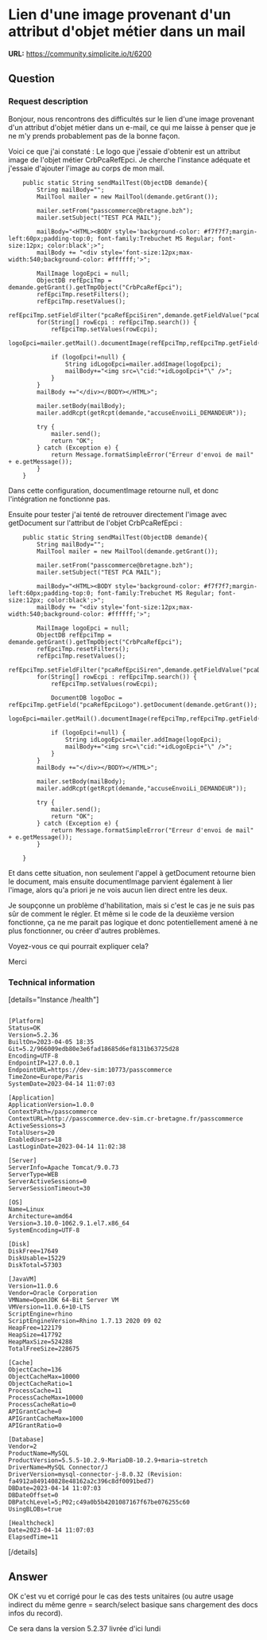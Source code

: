 # Lien d'une image provenant d'un attribut d'objet métier dans un mail

**URL:** https://community.simplicite.io/t/6200

## Question
### Request description

Bonjour, nous rencontrons des difficultés  sur le lien d'une image provenant d'un attribut d'objet métier dans un e-mail, ce qui me laisse à penser que je ne m'y prends probablement pas de la bonne façon. 

Voici ce que j'ai constaté :
Le logo que j'essaie d'obtenir est un attribut image de l'objet métier CrbPcaRefEpci. Je cherche l'instance adéquate et j'essaie d'ajouter l'image au corps de mon mail.
```
	public static String sendMailTest(ObjectDB demande){
		String mailBody="";
		MailTool mailer = new MailTool(demande.getGrant());
		
		mailer.setFrom("passcommerce@bretagne.bzh");
		mailer.setSubject("TEST PCA MAIL");
		
		mailBody="<HTML><BODY style='background-color: #f7f7f7;margin-left:60px;padding-top:0; font-family:Trebuchet MS Regular; font-size:12px; color:black';>";	
		mailBody += "<div style='font-size:12px;max-width:540;background-color: #ffffff;'>";

		MailImage logoEpci = null;
		ObjectDB refEpciTmp = demande.getGrant().getTmpObject("CrbPcaRefEpci");
		refEpciTmp.resetFilters();
		refEpciTmp.resetValues();
		refEpciTmp.setFieldFilter("pcaRefEpciSiren",demande.getFieldValue("pcaDemandeEpciSiren"));
		for(String[] rowEcpi : refEpciTmp.search()) {
			refEpciTmp.setValues(rowEcpi);
			logoEpci=mailer.getMail().documentImage(refEpciTmp,refEpciTmp.getField("pcaRefEpciLogo"));
		
			if (logoEpci!=null) {
				String idLogoEpci=mailer.addImage(logoEpci);
				mailBody+="<img src=\"cid:"+idLogoEpci+"\" />";
			}
		}
		mailBody +="</div></BODY></HTML>";
		
		mailer.setBody(mailBody);		
		mailer.addRcpt(getRcpt(demande,"accuseEnvoiLi_DEMANDEUR"));

		try {
			mailer.send();
			return "OK";
		} catch (Exception e) {
			return Message.formatSimpleError("Erreur d'envoi de mail" + e.getMessage());	
		}
	}
```
Dans cette configuration, documentImage retourne null, et donc l'intégration ne fonctionne pas.

Ensuite pour tester j'ai tenté de retrouver directement l'image avec getDocument sur l'attribut de l'objet CrbPcaRefEpci :
```
	public static String sendMailTest(ObjectDB demande){
		String mailBody="";
		MailTool mailer = new MailTool(demande.getGrant());
		
		mailer.setFrom("passcommerce@bretagne.bzh");
		mailer.setSubject("TEST PCA MAIL");
		
		mailBody="<HTML><BODY style='background-color: #f7f7f7;margin-left:60px;padding-top:0; font-family:Trebuchet MS Regular; font-size:12px; color:black';>";	
		mailBody += "<div style='font-size:12px;max-width:540;background-color: #ffffff;'>";
		
		MailImage logoEpci = null;
		ObjectDB refEpciTmp = demande.getGrant().getTmpObject("CrbPcaRefEpci");
		refEpciTmp.resetFilters();
		refEpciTmp.resetValues();
		refEpciTmp.setFieldFilter("pcaRefEpciSiren",demande.getFieldValue("pcaDemandeEpciSiren"));
		for(String[] rowEcpi : refEpciTmp.search()) {
			refEpciTmp.setValues(rowEcpi);
				
			DocumentDB logoDoc = refEpciTmp.getField("pcaRefEpciLogo").getDocument(demande.getGrant());
			logoEpci=mailer.getMail().documentImage(refEpciTmp,refEpciTmp.getField("pcaRefEpciLogo"));
		
			if (logoEpci!=null) {
				String idLogoEpci=mailer.addImage(logoEpci);
				mailBody+="<img src=\"cid:"+idLogoEpci+"\" />";
			}
		}
		mailBody +="</div></BODY></HTML>";
		
		mailer.setBody(mailBody);		
		mailer.addRcpt(getRcpt(demande,"accuseEnvoiLi_DEMANDEUR"));

		try {
			mailer.send();
			return "OK";
		} catch (Exception e) {
			return Message.formatSimpleError("Erreur d'envoi de mail" + e.getMessage());	
		}
		
	}
```
Et dans cette situation, non seulement l'appel à getDocument retourne bien le document, mais ensuite documentImage parvient également à lier l'image, alors qu'a priori je ne vois aucun lien direct entre les deux.

Je soupçonne un problème d'habilitation, mais si c'est le cas je ne suis pas sûr de comment le régler. Et même si le code de la deuxième version fonctionne, ça ne me parait pas logique et donc potentiellement amené à ne plus fonctionner, ou créer d'autres problèmes.

Voyez-vous ce qui pourrait expliquer cela?

Merci 

### Technical information

[details="Instance /health"]
```text

[Platform]
Status=OK
Version=5.2.36
BuiltOn=2023-04-05 18:35
Git=5.2/966009edb80e3e6fad18685d6ef8131b63725d28
Encoding=UTF-8
EndpointIP=127.0.0.1
EndpointURL=https://dev-sim:10773/passcommerce
TimeZone=Europe/Paris
SystemDate=2023-04-14 11:07:03

[Application]
ApplicationVersion=1.0.0
ContextPath=/passcommerce
ContextURL=http://passcommerce.dev-sim.cr-bretagne.fr/passcommerce
ActiveSessions=3
TotalUsers=20
EnabledUsers=18
LastLoginDate=2023-04-14 11:02:38

[Server]
ServerInfo=Apache Tomcat/9.0.73
ServerType=WEB
ServerActiveSessions=0
ServerSessionTimeout=30

[OS]
Name=Linux
Architecture=amd64
Version=3.10.0-1062.9.1.el7.x86_64
SystemEncoding=UTF-8

[Disk]
DiskFree=17649
DiskUsable=15229
DiskTotal=57303

[JavaVM]
Version=11.0.6
Vendor=Oracle Corporation
VMName=OpenJDK 64-Bit Server VM
VMVersion=11.0.6+10-LTS
ScriptEngine=rhino
ScriptEngineVersion=Rhino 1.7.13 2020 09 02
HeapFree=122179
HeapSize=417792
HeapMaxSize=524288
TotalFreeSize=228675

[Cache]
ObjectCache=136
ObjectCacheMax=10000
ObjectCacheRatio=1
ProcessCache=11
ProcessCacheMax=10000
ProcessCacheRatio=0
APIGrantCache=0
APIGrantCacheMax=1000
APIGrantRatio=0

[Database]
Vendor=2
ProductName=MySQL
ProductVersion=5.5.5-10.2.9-MariaDB-10.2.9+maria~stretch
DriverName=MySQL Connector/J
DriverVersion=mysql-connector-j-8.0.32 (Revision: fa4912a849140828e48162a2c396c8df0091bed7)
DBDate=2023-04-14 11:07:03
DBDateOffset=0
DBPatchLevel=5;P02;c49a0b5b4201087167f67be076255c60
UsingBLOBs=true

[Healthcheck]
Date=2023-04-14 11:07:03
ElapsedTime=11
```
[/details]

## Answer
OK c'est vu et corrigé pour le cas des tests unitaires (ou autre usage indirect du même genre = search/select basique sans chargement des docs infos du record).

Ce sera dans la version 5.2.37 livrée d'ici lundi
